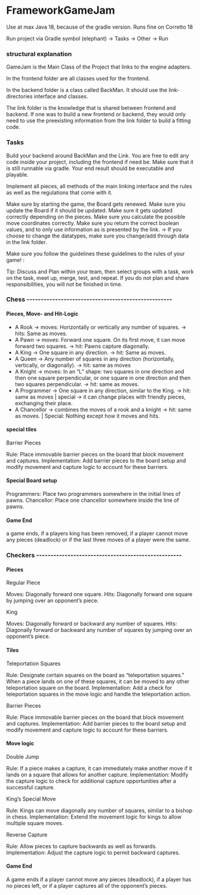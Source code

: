 # FrameworkGameJam

Use at max Java 18, because of the gradle version. Runs fine on Corretto 18

Run project via Gradle symbol (elephant) -> Tasks -> Other -> Run

### structural explanation 

GameJam is the Main Class of the Project that links to the engine adapters. 

In the frontend folder are all classes used for the frontend. 

In the backend folder is a class called BackMan. It should use the link-directories interface and classes. 

The link folder is the knowledge that is shared between frontend and backend. 
If one was to build a new frontend or backend, they would only need to use the preexisting information from
the link folder to build a fitting code.

### Tasks

Build your backend around BackMan and the Link.
You are free to edit any code inside your project, including the frontend if need be.
Make sure that it is still runnable via gradle. 
Your end result should be executable and playable.

Implement all pieces, all methods of the main linking interface and the rules 
as well as the regulations that come with it. 

Make sure by starting the game, the Board gets renewed. 
Make sure you update the Board if it should be updated. 
Make sure it gets updated correctly depending on the pieces.
Make sure you calculate the possible move coordinates correctly.
Make sure you return the correct boolean values, and to only use information as is presented by the link.
-> If you choose to change the datatypes, make sure you change/add through data in the link folder.

Make sure you follow the guidelines these guidelines to the rules of your game! :

Tip: Discuss and Plan within your team, then select groups with a task, work on the task, meet up, merge, test, and repeat. 
If you do not plan and share responsibilities, you will not be finished in time.

### Chess ---------------------------------------------------

#### Pieces, Move- and Hit-Logic
- A Rook -> moves: Horizontally or vertically any number of squares. -> hits: Same as moves.
- A Pawn -> moves: Forward one square. On its first move, it can move forward two squares. -> hit: Pawns capture diagonally.
- A King -> One square in any direction. -> hit: Same as moves.
- A Queen -> Any number of squares in any direction (horizontally, vertically, or diagonally). -> hit: same as moves
- A Knight -> moves: In an “L” shape: two squares in one direction and then one square perpendicular, or one square in one direction and then two squares perpendicular. -> hit: same as moves.
- A Programmer -> One square in any direction, similar to the King. -> hit: same as moves | special -> it can change places with friendly pieces, exchanging their place.
- A Chancellor -> combines the moves of a rook and a knight -> hit: same as moves. | Special: Nothing except how it moves and hits.

#### special tiles

Barrier Pieces

Rule: Place immovable barrier pieces on the board that block movement and captures.
Implementation: Add barrier pieces to the board setup and modify movement and capture logic to account for these barriers.

#### Special Board setup

Programmers: Place two programmers somewhere in the initial lines of pawns. 
Chancellor: Place one chancellor somewhere inside the line of pawns.

#### Game End

a game ends, if a players king has been removed, if a player cannot move any pieces (deadlock) or if the last three moves of a player were the same. 

### Checkers ---------------------------------------------------

#### Pieces

Regular Piece

Moves: Diagonally forward one square.
Hits: Diagonally forward one square by jumping over an opponent’s piece.



King

Moves: Diagonally forward or backward any number of squares.
Hits: Diagonally forward or backward any number of squares by jumping over an opponent’s piece.


#### Tiles

Teleportation Squares

Rule: Designate certain squares on the board as “teleportation squares.” When a piece lands on one of these squares, it can be moved to any other teleportation square on the board.
Implementation: Add a check for teleportation squares in the move logic and handle the teleportation action.

Barrier Pieces

Rule: Place immovable barrier pieces on the board that block movement and captures.
Implementation: Add barrier pieces to the board setup and modify movement and capture logic to account for these barriers.


#### Move logic

Double Jump

Rule: If a piece makes a capture, it can immediately make another move if it lands on a square that allows for another capture.
Implementation: Modify the capture logic to check for additional capture opportunities after a successful capture.



King’s Special Move

Rule: Kings can move diagonally any number of squares, similar to a bishop in chess.
Implementation: Extend the movement logic for kings to allow multiple square moves.


Reverse Capture

Rule: Allow pieces to capture backwards as well as forwards.
Implementation: Adjust the capture logic to permit backward captures.

#### Game End

A game ends if a player cannot move any pieces (deadlock), if a player has no pieces left, or if a player captures all of the opponent’s pieces.